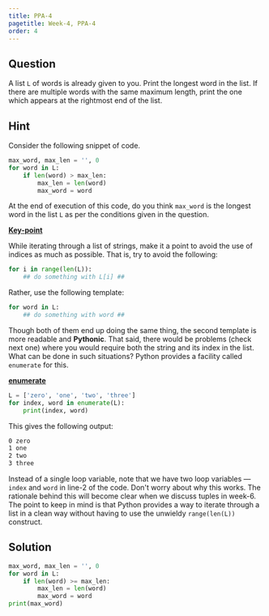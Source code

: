 ```yaml
---
title: PPA-4
pagetitle: Week-4, PPA-4
order: 4
---
```


## Question

A list `L` of words is already given to you. Print the longest word in the list. If there are multiple words with the same maximum length, print the one which appears at the rightmost end of the list.

## Hint

Consider the following snippet of code.

```python
max_word, max_len = '', 0
for word in L:
    if len(word) > max_len:
        max_len = len(word)
        max_word = word
```

At the end of execution of this code, do you think `max_word` is the longest word in the list `L` as per the conditions given in the question.

**<u>Key-point</u>**

While iterating through a list of strings, make it a point to avoid the use of indices as much as possible. That is, try to avoid the following:

```python
for i in range(len(L)):
    ## do something with L[i] ##
```

Rather, use the following template:

```python
for word in L:
    ## do something with word ##
```

Though both of them end up doing the same thing, the second template is more readable and **Pythonic**. That said, there would be problems (check next one) where you would require both the string and its index in the list. What can be done in such situations? Python provides a facility called `enumerate` for this.

**<u>enumerate</u>**

```python
L = ['zero', 'one', 'two', 'three']
for index, word in enumerate(L):
    print(index, word)
```

This gives the following output:

```default
0 zero
1 one
2 two
3 three
```

Instead of a single loop variable, note that we have two loop variables — `index` and `word` in line-2 of the code. Don't worry about why this works. The rationale behind this will become clear when we discuss tuples in week-6. The point to keep in mind is that Python provides a way to iterate through a list in a clean way without having to use the unwieldy `range(len(L))` construct.

## Solution

```python
max_word, max_len = '', 0
for word in L:
    if len(word) >= max_len:
        max_len = len(word)
        max_word = word
print(max_word)
```


